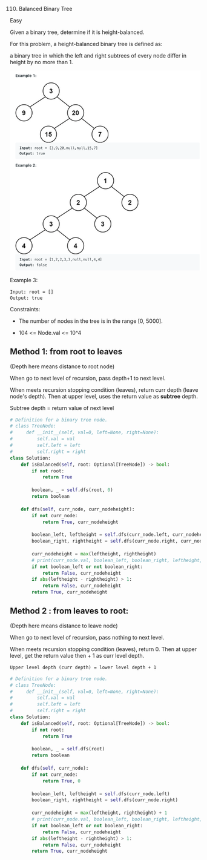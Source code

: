 110. Balanced Binary Tree
     
Easy

Given a binary tree, determine if it is height-balanced.

For this problem, a height-balanced binary tree is defined as:

a binary tree in which the left and right subtrees of every node differ in height by no more than 1.

![](../basic/image/110_example.png)

Example 3:
```
Input: root = []
Output: true
```
 

Constraints:

- The number of nodes in the tree is in the range [0, 5000].

- 104 <= Node.val <= 10^4

## Method 1: from root to leaves

(Depth here means distance to root node)

When go to next level of recursion, pass depth+1 to next level.

When meets recursion stopping condition (leaves), return curr depth (leave node's depth). Then at upper level, uses the return value as **subtree** depth.

Subtree depth = return value of next level

```py
# Definition for a binary tree node.
# class TreeNode:
#     def __init__(self, val=0, left=None, right=None):
#         self.val = val
#         self.left = left
#         self.right = right
class Solution:
    def isBalanced(self, root: Optional[TreeNode]) -> bool:
        if not root:
            return True
        
        boolean, _ = self.dfs(root, 0)
        return boolean
        
    def dfs(self, curr_node, curr_nodeheight):
        if not curr_node:
            return True, curr_nodeheight
        
        boolean_left, leftheight = self.dfs(curr_node.left, curr_nodeheight + 1)
        boolean_right, rightheight = self.dfs(curr_node.right, curr_nodeheight + 1)
            
        curr_nodeheight = max(leftheight, rightheight)
        # print(curr_node.val, boolean_left, boolean_right, leftheight, rightheight)
        if not boolean_left or not boolean_right:
            return False, curr_nodeheight
        if abs(leftheight - rightheight) > 1:
            return False, curr_nodeheight
        return True, curr_nodeheight
```


## Method 2 : from leaves to root:


(Depth here means distance to leave node)

When go to next level of recursion, pass nothing to next level.

When meets recursion stopping condition (leaves), return 0. Then at upper level, get the return value then + 1 as curr level depth.

```
Upper level depth (curr depth) = lower level depth + 1
```

```py
# Definition for a binary tree node.
# class TreeNode:
#     def __init__(self, val=0, left=None, right=None):
#         self.val = val
#         self.left = left
#         self.right = right
class Solution:
    def isBalanced(self, root: Optional[TreeNode]) -> bool:
        if not root:
            return True
        
        boolean, _ = self.dfs(root)
        return boolean
        
    def dfs(self, curr_node):
        if not curr_node:
            return True, 0
        
        boolean_left, leftheight = self.dfs(curr_node.left) 
        boolean_right, rightheight = self.dfs(curr_node.right) 
            
        curr_nodeheight = max(leftheight, rightheight) + 1
        # print(curr_node.val, boolean_left, boolean_right, leftheight, rightheight)
        if not boolean_left or not boolean_right:
            return False, curr_nodeheight
        if abs(leftheight - rightheight) > 1:
            return False, curr_nodeheight
        return True, curr_nodeheight
```